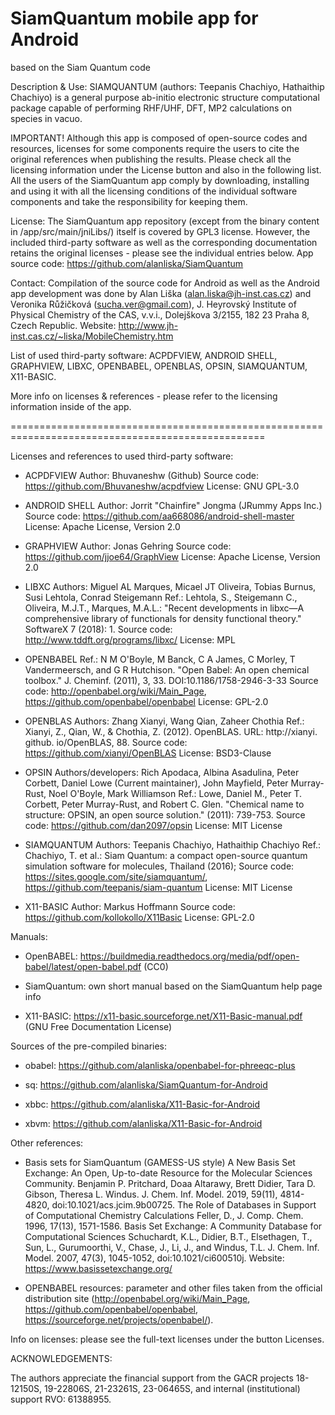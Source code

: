 # SiamQuantum mobile app for Android
based on the Siam Quantum code

Description & Use:
SIAMQUANTUM (authors: Teepanis Chachiyo, Hathaithip Chachiyo) is a general purpose ab-initio electronic structure computational package capable of performing RHF/UHF, DFT, MP2 calculations on species in vacuo. 

IMPORTANT! Although this app is composed of open-source codes and resources, licenses for some components require the users to cite the original references when publishing the results. Please check all the licensing information under the License button and also in the following list.
All the users of the SiamQuantum app comply by downloading, installing and using it with all the licensing conditions of the individual software components and take the responsibility for keeping them. 

License: The SiamQuantum app repository (except from the binary content in /app/src/main/jniLibs/) itself is covered by GPL3 license. However, the included third-party software as well as the corresponding documentation retains the original licenses - please see the individual entries below. 
App source code: https://github.com/alanliska/SiamQuantum

Contact:
Compilation of the source code for Android as well as the Android app development was done by Alan Liška (alan.liska@jh-inst.cas.cz) and Veronika Růžičková (sucha.ver@gmail.com), J. Heyrovský Institute of Physical Chemistry of the CAS, v.v.i., Dolejškova 3/2155, 182 23 Praha 8, Czech Republic.
Website: http://www.jh-inst.cas.cz/~liska/MobileChemistry.htm

List of used third-party software:
ACPDFVIEW, ANDROID SHELL, GRAPHVIEW, LIBXC, OPENBABEL, OPENBLAS, OPSIN, SIAMQUANTUM, X11-BASIC.  

More info on licenses & references - please refer to the licensing information inside of the app.

==================================================================================================

Licenses and references to used third-party software:

 * ACPDFVIEW
 Author: Bhuvaneshw (Github)
 Source code: https://github.com/Bhuvaneshw/acpdfview
 License: GNU GPL-3.0

 * ANDROID SHELL
 Author: Jorrit "Chainfire" Jongma (JRummy Apps Inc.)
 Source code: https://github.com/aa668086/android-shell-master
 License: Apache License, Version 2.0

 * GRAPHVIEW
 Author: Jonas Gehring
 Source code: https://github.com/jjoe64/GraphView
 License: Apache License, Version 2.0

 * LIBXC
 Authors: Miguel AL Marques, Micael JT Oliveira, Tobias Burnus, Susi Lehtola, Conrad Steigemann
 Ref.: Lehtola, S., Steigemann C., Oliveira, M.J.T., Marques, M.A.L.: "Recent developments in libxc—A comprehensive library of functionals for density functional theory." SoftwareX 7 (2018): 1.
 Source code: http://www.tddft.org/programs/libxc/
 License: MPL

 * OPENBABEL
 Ref.: N M O'Boyle, M Banck, C A James, C Morley, T Vandermeersch, and G R Hutchison. "Open Babel: An open chemical toolbox." J. Cheminf. (2011), 3, 33. DOI:10.1186/1758-2946-3-33
 Source code: http://openbabel.org/wiki/Main_Page, https://github.com/openbabel/openbabel
 License: GPL-2.0

 * OPENBLAS
 Authors: Zhang Xianyi, Wang Qian, Zaheer Chothia
 Ref.: Xianyi, Z., Qian, W., & Chothia, Z. (2012). OpenBLAS. URL: http://xianyi. github. io/OpenBLAS, 88.
 Source code: https://github.com/xianyi/OpenBLAS
 License: BSD3-Clause

 * OPSIN
 Authors/developers: Rich Apodaca, Albina Asadulina, Peter Corbett, Daniel Lowe (Current maintainer), John Mayfield, Peter Murray-Rust, Noel O'Boyle, Mark Williamson
 Ref.: Lowe, Daniel M., Peter T. Corbett, Peter Murray-Rust, and Robert C. Glen. "Chemical name to structure: OPSIN, an open source solution." (2011): 739-753.
 Source code: https://github.com/dan2097/opsin
 License: MIT License

 * SIAMQUANTUM
 Authors: Teepanis Chachiyo, Hathaithip Chachiyo
 Ref.: Chachiyo, T. et al.: Siam Quantum: a compact open-source quantum simulation software for molecules, Thailand (2016);
 Source code: https://sites.google.com/site/siamquantum/, https://github.com/teepanis/siam-quantum
 License: MIT License
 
 * X11-BASIC
 Author: Markus Hoffmann
 Source code: https://github.com/kollokollo/X11Basic
 License: GPL-2.0

Manuals:

 * OpenBABEL: https://buildmedia.readthedocs.org/media/pdf/open-babel/latest/open-babel.pdf (CC0)

 * SiamQuantum: own short manual based on the SiamQuantum help page info

 * X11-BASIC: https://x11-basic.sourceforge.net/X11-Basic-manual.pdf (GNU Free Documentation License)

Sources of the pre-compiled binaries:

 * obabel: https://github.com/alanliska/openbabel-for-phreeqc-plus

 * sq: https://github.com/alanliska/SiamQuantum-for-Android

 * xbbc: https://github.com/alanliska/X11-Basic-for-Android

 * xbvm: https://github.com/alanliska/X11-Basic-for-Android

Other references:

 * Basis sets for SiamQuantum (GAMESS-US style)
 A New Basis Set Exchange: An Open, Up-to-date Resource for the Molecular Sciences Community. Benjamin P. Pritchard, Doaa Altarawy, Brett Didier, Tara D. Gibson, Theresa L. Windus. J. Chem. Inf. Model. 2019, 59(11), 4814-4820, doi:10.1021/acs.jcim.9b00725.
 The Role of Databases in Support of Computational Chemistry Calculations Feller, D., J. Comp. Chem. 1996, 17(13), 1571-1586.
 Basis Set Exchange: A Community Database for Computational Sciences Schuchardt, K.L., Didier, B.T., Elsethagen, T., Sun, L., Gurumoorthi, V., Chase, J., Li, J., and Windus, T.L. J. Chem. Inf. Model. 2007, 47(3), 1045-1052, doi:10.1021/ci600510j.
 Website: https://www.basissetexchange.org/

 * OPENBABEL resources: parameter and other files taken from the official distribution site (http://openbabel.org/wiki/Main_Page, https://github.com/openbabel/openbabel, https://sourceforge.net/projects/openbabel/).

Info on licenses: please see the full-text licenses under the button Licenses. 

ACKNOWLEDGEMENTS: 

The authors appreciate the financial support from the GACR projects 18-12150S, 19-22806S, 21-23261S, 23-06465S, and internal (institutional) support RVO: 61388955. 
